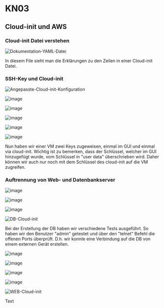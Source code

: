 # KN03

## Cloud-init und AWS

### Cloud-init Datei verstehen

![Dokumentation-YAML-Datei](cloud-init.yaml)

In diesem File sieht man die Erklärungen zu den Zeilen in einer Cloud-init Datei.

### SSH-Key und Cloud-init

![Angepasste-Cloud-init-Konfiguration](cloud-init-mit-Key-1.yaml)

![image](Instanz-mit-Key2.png)

![image](Key1-success.png)

![image](Key2-failed.png)

![image](Cloud-Init-Log1.png)

![image](Cloud-Init-Log2.png)

Nun haben wir einer VM zwei Keys zugeweisen, einmal im GUI und einmal via cloud-init.
Wichtig ist zu bemerken, dass der Schlüssel, welcher im GUI hinzugefügt wurde, vom Schlüssel in "user data" überschrieben wird.
Daher können wir auch nur noch mit dem Schlüssel des cloud-init auf die VM zugreifen.

### Auftrennung von Web- und Datenbankserver

![image](DB-Server-Screen1.png)

![image](DB-Server-Screen3.png)

![image](DB-Server-Screen2.png)

![DB-Cloud-init](cloud-init-db.yaml)

Bei der Erstellung der DB haben wir verschiedene Tests ausgeführt. So haben wir den Benutzer "admin" getestet und über den "telnet" Befehl die offenen Ports überprüft.
D.h. wir konnte eine Verbindung auf die DB von einem externen Gerät erstellen.

![image](Screenshot-WEB-1.png)

![image](Screenshot-WEB-2.png)

![image](Screenshot-WEB-3.png)

![image](Screenshot-WEB-4.png)

![WEB-Cloud-init](cloud-init-web.yaml)

Text